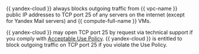 {{ yandex-cloud }} always blocks outgoing traffic from {{ vpc-name }} public IP addresses  to TCP port 25 of any servers on the internet (except for Yandex Mail servers) and {{ compute-full-name }} VMs.

{{ yandex-cloud }} may open TCP port 25 by request via technical support if you comply with [Acceptable Use Policy](https://yandex.ru/legal/cloud_aup/?lang=en). {{ yandex-cloud }} is entitled to block outgoing traffic on TCP port 25 if you violate the Use Policy.
